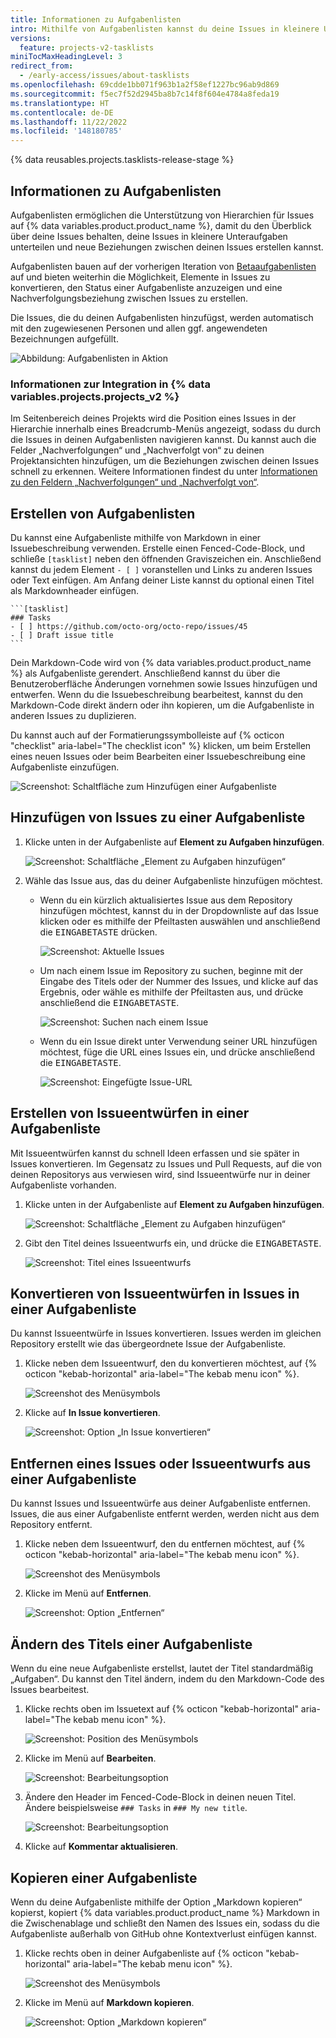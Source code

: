 ```yaml
---
title: Informationen zu Aufgabenlisten
intro: Mithilfe von Aufgabenlisten kannst du deine Issues in kleinere Unteraufgaben unterteilen.
versions:
  feature: projects-v2-tasklists
miniTocMaxHeadingLevel: 3
redirect_from:
  - /early-access/issues/about-tasklists
ms.openlocfilehash: 69cdde1bb071f963b1a2f58ef1227bc96ab9d869
ms.sourcegitcommit: f5ec7f52d2945ba8b7c14f8f604e4784a8feda19
ms.translationtype: HT
ms.contentlocale: de-DE
ms.lasthandoff: 11/22/2022
ms.locfileid: '148180785'
---
```

{% data reusables.projects.tasklists-release-stage %}

## Informationen zu Aufgabenlisten

Aufgabenlisten ermöglichen die Unterstützung von Hierarchien für Issues auf {% data variables.product.product_name %}, damit du den Überblick über deine Issues behalten, deine Issues in kleinere Unteraufgaben unterteilen und neue Beziehungen zwischen deinen Issues erstellen kannst.

Aufgabenlisten bauen auf der vorherigen Iteration von [Betaaufgabenlisten](/get-started/writing-on-github/working-with-advanced-formatting/about-task-lists) auf und bieten weiterhin die Möglichkeit, Elemente in Issues zu konvertieren, den Status einer Aufgabenliste anzuzeigen und eine Nachverfolgungsbeziehung zwischen Issues zu erstellen.

Die Issues, die du deinen Aufgabenlisten hinzufügst, werden automatisch mit den zugewiesenen Personen und allen ggf. angewendeten Bezeichnungen aufgefüllt.

![Abbildung: Aufgabenlisten in Aktion](/assets/images/help/issues/tasklist-hero.png)

### Informationen zur Integration in {% data variables.projects.projects_v2 %}

 Im Seitenbereich deines Projekts wird die Position eines Issues in der Hierarchie innerhalb eines Breadcrumb-Menüs angezeigt, sodass du durch die Issues in deinen Aufgabenlisten navigieren kannst. Du kannst auch die Felder „Nachverfolgungen“ und „Nachverfolgt von“ zu deinen Projektansichten hinzufügen, um die Beziehungen zwischen deinen Issues schnell zu erkennen. Weitere Informationen findest du unter [Informationen zu den Feldern „Nachverfolgungen“ und „Nachverfolgt von“](/issues/planning-and-tracking-with-projects/understanding-fields/about-tracks-and-tracked-by-fields).

## Erstellen von Aufgabenlisten

Du kannst eine Aufgabenliste mithilfe von Markdown in einer Issuebeschreibung verwenden. Erstelle einen Fenced-Code-Block, und schließe `[tasklist]` neben den öffnenden Graviszeichen ein. Anschließend kannst du jedem Element `- [ ]` voranstellen und Links zu anderen Issues oder Text einfügen. Am Anfang deiner Liste kannst du optional einen Titel als Markdownheader einfügen. 

````
```[tasklist]
### Tasks
- [ ] https://github.com/octo-org/octo-repo/issues/45
- [ ] Draft issue title
```
````
Dein Markdown-Code wird von {% data variables.product.product_name %} als Aufgabenliste gerendert. Anschließend kannst du über die Benutzeroberfläche Änderungen vornehmen sowie Issues hinzufügen und entwerfen. Wenn du die Issuebeschreibung bearbeitest, kannst du den Markdown-Code direkt ändern oder ihn kopieren, um die Aufgabenliste in anderen Issues zu duplizieren.

Du kannst auch auf der Formatierungssymbolleiste auf {% octicon "checklist" aria-label="The checklist icon" %} klicken, um beim Erstellen eines neuen Issues oder beim Bearbeiten einer Issuebeschreibung eine Aufgabenliste einzufügen.

![Screenshot: Schaltfläche zum Hinzufügen einer Aufgabenliste](/assets/images/help/issues/tasklist-formatting-toolbar.png)

## Hinzufügen von Issues zu einer Aufgabenliste

1. Klicke unten in der Aufgabenliste auf **Element zu Aufgaben hinzufügen**.
   
   ![Screenshot: Schaltfläche „Element zu Aufgaben hinzufügen“](/assets/images/help/issues/add-new-tasklist-button.png)
   
1. Wähle das Issue aus, das du deiner Aufgabenliste hinzufügen möchtest.
   
   * Wenn du ein kürzlich aktualisiertes Issue aus dem Repository hinzufügen möchtest, kannst du in der Dropdownliste auf das Issue klicken oder es mithilfe der Pfeiltasten auswählen und anschließend die <kbd>EINGABETASTE</kbd> drücken. 
     
     ![Screenshot: Aktuelle Issues](/assets/images/help/issues/select-recent-issue.png)
     
   * Um nach einem Issue im Repository zu suchen, beginne mit der Eingabe des Titels oder der Nummer des Issues, und klicke auf das Ergebnis, oder wähle es mithilfe der Pfeiltasten aus, und drücke anschließend die <kbd>EINGABETASTE</kbd>.
     
     ![Screenshot: Suchen nach einem Issue](/assets/images/help/issues/search-for-issue.png)
     
   * Wenn du ein Issue direkt unter Verwendung seiner URL hinzufügen möchtest, füge die URL eines Issues ein, und drücke anschließend die <kbd>EINGABETASTE</kbd>.
        
     ![Screenshot: Eingefügte Issue-URL](/assets/images/help/issues/paste-issue-url.png)
     

## Erstellen von Issueentwürfen in einer Aufgabenliste

Mit Issueentwürfen kannst du schnell Ideen erfassen und sie später in Issues konvertieren. Im Gegensatz zu Issues und Pull Requests, auf die von deinen Repositorys aus verwiesen wird, sind Issueentwürfe nur in deiner Aufgabenliste vorhanden.

1. Klicke unten in der Aufgabenliste auf **Element zu Aufgaben hinzufügen**.
   
   ![Screenshot: Schaltfläche „Element zu Aufgaben hinzufügen“](/assets/images/help/issues/add-new-tasklist-button.png)
   
1. Gibt den Titel deines Issueentwurfs ein, und drücke die <kbd>EINGABETASTE</kbd>.
   
   ![Screenshot: Titel eines Issueentwurfs](/assets/images/help/issues/add-draft-issue-to-tasklist.png)
   

## Konvertieren von Issueentwürfen in Issues in einer Aufgabenliste

Du kannst Issueentwürfe in Issues konvertieren. Issues werden im gleichen Repository erstellt wie das übergeordnete Issue der Aufgabenliste.

1. Klicke neben dem Issueentwurf, den du konvertieren möchtest, auf {% octicon "kebab-horizontal" aria-label="The kebab menu icon" %}.
   
   ![Screenshot des Menüsymbols](/assets/images/help/issues/tasklist-item-kebab.png)
   
1. Klicke auf **In Issue konvertieren**.
   
   ![Screenshot: Option „In Issue konvertieren“](/assets/images/help/issues/tasklist-convert-to-issue.png)
   

## Entfernen eines Issues oder Issueentwurfs aus einer Aufgabenliste

Du kannst Issues und Issueentwürfe aus deiner Aufgabenliste entfernen. Issues, die aus einer Aufgabenliste entfernt werden, werden nicht aus dem Repository entfernt.

1. Klicke neben dem Issueentwurf, den du entfernen möchtest, auf {% octicon "kebab-horizontal" aria-label="The kebab menu icon" %}.
   
   ![Screenshot des Menüsymbols](/assets/images/help/issues/tasklist-item-kebab.png)
   
1. Klicke im Menü auf **Entfernen**.
   
   ![Screenshot: Option „Entfernen“](/assets/images/help/issues/tasklist-remove.png)
   
## Ändern des Titels einer Aufgabenliste

Wenn du eine neue Aufgabenliste erstellst, lautet der Titel standardmäßig „Aufgaben“. Du kannst den Titel ändern, indem du den Markdown-Code des Issues bearbeitest.

1. Klicke rechts oben im Issuetext auf {% octicon "kebab-horizontal" aria-label="The kebab menu icon" %}.
   
   ![Screenshot: Position des Menüsymbols](/assets/images/help/issues/comment-menu.png)
   
1. Klicke im Menü auf **Bearbeiten**.
   
   ![Screenshot: Bearbeitungsoption](/assets/images/help/issues/comment-menu-edit.png)
   
1. Ändere den Header im Fenced-Code-Block in deinen neuen Titel. Ändere beispielsweise `### Tasks` in `### My new title`. 
   
   ![Screenshot: Bearbeitungsoption](/assets/images/help/issues/edit-tasklist-title.png)
   
1. Klicke auf **Kommentar aktualisieren**.

## Kopieren einer Aufgabenliste

Wenn du deine Aufgabenliste mithilfe der Option „Markdown kopieren“ kopierst, kopiert {% data variables.product.product_name %} Markdown in die Zwischenablage und schließt den Namen des Issues ein, sodass du die Aufgabenliste außerhalb von GitHub ohne Kontextverlust einfügen kannst. 

1. Klicke rechts oben in deiner Aufgabenliste auf {% octicon "kebab-horizontal" aria-label="The kebab menu icon" %}.
   
   ![Screenshot des Menüsymbols](/assets/images/help/issues/tasklist-kebab.png)
   
1. Klicke im Menü auf **Markdown kopieren**.
   
   ![Screenshot: Option „Markdown kopieren“](/assets/images/help/issues/tasklist-copy-markdown.png)
   
